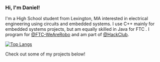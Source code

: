 ### Hi, I'm Daniel!

I'm a High School student from Lexington, MA interested in electrical engineering using circuits and embedded systems. I use C++ mainly for embedded systems projects, but am equally skilled in Java for FTC . I program for [@FTC-WeAreRobo](https://github.com/FTC-WeAreRobo) and am part of [@HackClub](https://github.com/HackClub).

[![Top Langs](https://github-readme-stats.vercel.app/api/top-langs/?username=dgorbunov&layout=compact)](https://github.com/anuraghazra/github-readme-stats)

Check out some of my projects below!



<!--
**dgorbunov/dgorbunov** is a ✨ _special_ ✨ repository because its `README.md` (this file) appears on your GitHub profile.

Here are some ideas to get you started:

- 🔭 I’m currently working on ...
- 🌱 I’m currently learning ...
- 👯 I’m looking to collaborate on ...
- 🤔 I’m looking for help with ...
- 💬 Ask me about ...
- 📫 How to reach me: ...
- ⚡ Fun fact: ...
-->
